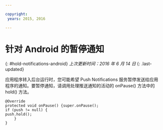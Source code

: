 ```yaml
---

copyright:
 years: 2015, 2016

---
```


# 针对 Android 的暂停通知
{: #hold-notifications-android}
*上次更新时间：2016 年 6 月 14 日*
{: .last-updated}

应用程序转入后台运行时，您可能希望 Push Notifications 服务暂停发送给应用程序的通知。要暂停通知，请调用处理推送通知的活动的 onPause() 方法中的 hold() 方法。

```
@Override
protected void onPause() {super.onPause();
if (push != null) {
push.hold();
    }
} 
```
